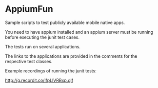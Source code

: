 # AppiumFun
Sample scripts to test publicly available mobile native apps.

You need to have appium installed and an appium server must be running before executing the junit test cases.

The tests run on several applications. 

The links to the applications are provided in the comments for the respective test classes.

Example recordings of running the junit tests:

http://g.recordit.co/ifpLlVRBxp.gif

